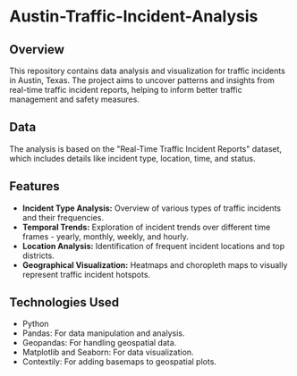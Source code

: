 # Austin-Traffic-Incident-Analysis

## Overview
This repository contains data analysis and visualization for traffic incidents in Austin, Texas. The project aims to uncover patterns and insights from real-time traffic incident reports, helping to inform better traffic management and safety measures.

## Data
The analysis is based on the "Real-Time Traffic Incident Reports" dataset, which includes details like incident type, location, time, and status.

## Features
- **Incident Type Analysis:** Overview of various types of traffic incidents and their frequencies.
- **Temporal Trends:** Exploration of incident trends over different time frames - yearly, monthly, weekly, and hourly.
- **Location Analysis:** Identification of frequent incident locations and top districts.
- **Geographical Visualization:** Heatmaps and choropleth maps to visually represent traffic incident hotspots.

## Technologies Used
- Python
- Pandas: For data manipulation and analysis.
- Geopandas: For handling geospatial data.
- Matplotlib and Seaborn: For data visualization.
- Contextily: For adding basemaps to geospatial plots.
